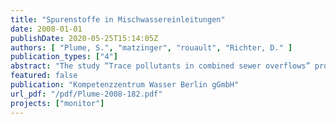 ```yaml
---
title: "Spurenstoffe in Mischwassereinleitungen"
date: 2008-01-01
publishDate: 2020-05-25T15:14:05Z
authors: [ "Plume, S.", "matzinger", "rouault", "Richter, D." ]
publication_types: ["4"]
abstract: "The study “Trace pollutants in combined sewer overflows” provides an overview on the input of trace substances (organic or inorganic trace substances) to surface waters during combined sewer overflows (CSO). The study outlines substance pathways, types of substances, expected loads as well as possible impacts on the receiving water. The study shall aid the discussion and further handling of trace substances within the project Monitor-1, which is currently carried out at the Berlin Centre of Competence for Water (KWB). The study has identified more than 300 substances, which could reach the Berlin surface water bodies via CSO. Moreover, it is assumed that there is a large number of substances and metabolites, which are still unknown. Sewage-related substances in combined sewers can stem from:  household products (e.g. surfactants from cleaning agents),  leaching (e.g. amines from textile colours or Bisphenol A from plastic coatings), wash-off of cosmetic products (e.g. Benzophenone-3 from sunblocks) or health lotions, excretion of ingested products (e.g. the pain killer Diclofenac). Stormwater-related substances in combined sewers can stem from abrasion from car and railway traffic (e.g. cadmium from break lining abrasion), erosion of building materials (e.g. copper from eaves gutters), application (e.g. glyphosate for weed control on pavements) or atmospheric deposition (e.g. polychlorinated dibenzofurans from exhaust fumes). In the framework of this study available substance data was assembled, containing: general information like synonyms and CAS-No., chemical properties, elimination rate in wastewater treatment plant (WWTP), observed concentrations in surface waters and toxicity. A complete list of the substances as well as selected substance properties is attached in table A6 (Appendix). Some of these substances can be used as tracers to distinguish different pollution pathways to surface waters. Suitable indicators should enter surface waters mainly via one pathway, their half-life in surface waters should be sufficiently long, concentrations should show no seasonal fluctuations and they should be well-measurable. For instance, caffeine is a good indicator for inflows of untreated sewage via CSO, as it is very well degraded in WWTP. As an indicator for treated sewage the almost nondegradable anti-epileptic Carbamazepine could be used. Finally, polycyclic aromatic hydrocarbons (PAH) could be used as indicator for stormwater-related pollution. In road traffic, PAHs result from incomplete combustion processes, adsorb on atmospheric particles, deposit on the surface and are washed off by rainfall runoff. In this study the relevance of the path “CSO” for trace substance emissions from the Berlin wastewater system in comparison to the other paths (storm drainage and WWTP) was assessed. Therefore, a simple balance of the fraction of CSO in total emissions to the Berlin surface waters was carried out. The balance was based on the annual volumes of WWTP effluents, storm drainage and CSO. Due to a lack in substancespecific measurement information the balance was calculated dependent on the elimination rate of substances in WWTPs. Based on the resulting figures A, B, C, D and E the fraction of CSO in total loads to the Berlin surface waters can be assessed for each substance with known elimination rate in WWTPs. In the study we distinguished between: (i) sewage related substances / stormwater related substances, (ii) balance area „Berlin total“ (5 WWTPs with 622,000 m³/d, 97 km2 combined sewer system, 231 km2 storm drainage system) / balance area „Berlin city centre“ (60% of the WWTP Münchehofe with 39,000 m³/d, 83 km2 combined sewer system, 112 km2 storm drainage system) and (iii) total annual loads / event based loads."
featured: false
publication: "Kompetenzzentrum Wasser Berlin gGmbH"
url_pdf: "/pdf/Plume-2008-182.pdf"
projects: ["monitor"]
---
```


